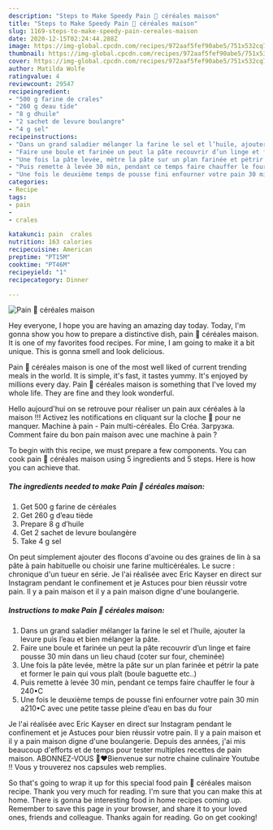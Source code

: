```yaml
---
description: "Steps to Make Speedy Pain 🥖 céréales maison"
title: "Steps to Make Speedy Pain 🥖 céréales maison"
slug: 1169-steps-to-make-speedy-pain-cereales-maison
date: 2020-12-15T02:24:44.288Z
image: https://img-global.cpcdn.com/recipes/972aaf5fef90abe5/751x532cq70/pain-🥖-cereales-maison-photo-principale-de-la-recette.jpg
thumbnail: https://img-global.cpcdn.com/recipes/972aaf5fef90abe5/751x532cq70/pain-🥖-cereales-maison-photo-principale-de-la-recette.jpg
cover: https://img-global.cpcdn.com/recipes/972aaf5fef90abe5/751x532cq70/pain-🥖-cereales-maison-photo-principale-de-la-recette.jpg
author: Matilda Wolfe
ratingvalue: 4
reviewcount: 29547
recipeingredient:
- "500 g farine de crales"
- "260 g deau tide"
- "8 g dhuile"
- "2 sachet de levure boulangre"
- "4 g sel"
recipeinstructions:
- "Dans un grand saladier mélanger la farine le sel et l’huile, ajouter la levure puis l’eau et bien mélanger la pâte."
- "Faire une boule et farinée un peut la pâte recouvrir d’un linge et faire pousse 30 min dans un lieu chaud (coter sur four, cheminée)"
- "Une fois la pâte levée, mètre la pâte sur un plan farinée et pétrir la pate et former le pain qui vous plaît (boule baguette etc..)"
- "Puis remette à levée 30 min, pendant ce temps faire chauffer le four à 240•C"
- "Une fois le deuxième temps de pousse fini enfourner votre pain 30 min a210•C avec une petite tasse pleine d’eau en bas du four"
categories:
- Recipe
tags:
- pain
- 
- crales

katakunci: pain  crales 
nutrition: 163 calories
recipecuisine: American
preptime: "PT15M"
cooktime: "PT46M"
recipeyield: "1"
recipecategory: Dinner

---
```



![Pain 🥖 céréales maison](https://img-global.cpcdn.com/recipes/972aaf5fef90abe5/751x532cq70/pain-🥖-cereales-maison-photo-principale-de-la-recette.jpg)

Hey everyone, I hope you are having an amazing day today. Today, I'm gonna show you how to prepare a distinctive dish, pain 🥖 céréales maison. It is one of my favorites food recipes. For mine, I am going to make it a bit unique. This is gonna smell and look delicious.

Pain 🥖 céréales maison is one of the most well liked of current trending meals in the world. It is simple, it's fast, it tastes yummy. It's enjoyed by millions every day. Pain 🥖 céréales maison is something that I've loved my whole life. They are fine and they look wonderful.

Hello aujourd&#39;hui on se retrouve pour réaliser un pain aux céréales à la maison !!! Activez les notifications en cliquant sur la cloche 🔔 pour ne manquer. Machine à pain - Pain multi-céréales. Élo Créa. Загрузка. Comment faire du bon pain maison avec une machine à pain ?


To begin with this recipe, we must prepare a few components. You can cook pain 🥖 céréales maison using 5 ingredients and 5 steps. Here is how you can achieve that.

<!--inarticleads1-->

##### The ingredients needed to make Pain 🥖 céréales maison:

1. Get 500 g farine de céréales
1. Get 260 g d’eau tiède
1. Prepare 8 g d’huile
1. Get 2 sachet de levure boulangère
1. Take 4 g sel


On peut simplement ajouter des flocons d&#39;avoine ou des graines de lin à sa pâte à pain habituelle ou choisir une farine multicéréales. Le sucre : chronique d&#39;un tueur en série. Je l&#39;ai réalisée avec Eric Kayser en direct sur Instagram pendant le confinement et je Astuces pour bien réussir votre pain. Il y a pain maison et il y a pain maison digne d&#39;une boulangerie. 

<!--inarticleads2-->

##### Instructions to make Pain 🥖 céréales maison:

1. Dans un grand saladier mélanger la farine le sel et l’huile, ajouter la levure puis l’eau et bien mélanger la pâte.
1. Faire une boule et farinée un peut la pâte recouvrir d’un linge et faire pousse 30 min dans un lieu chaud (coter sur four, cheminée)
1. Une fois la pâte levée, mètre la pâte sur un plan farinée et pétrir la pate et former le pain qui vous plaît (boule baguette etc..)
1. Puis remette à levée 30 min, pendant ce temps faire chauffer le four à 240•C
1. Une fois le deuxième temps de pousse fini enfourner votre pain 30 min a210•C avec une petite tasse pleine d’eau en bas du four


Je l&#39;ai réalisée avec Eric Kayser en direct sur Instagram pendant le confinement et je Astuces pour bien réussir votre pain. Il y a pain maison et il y a pain maison digne d&#39;une boulangerie. Depuis des années, j&#39;ai mis beaucoup d&#39;efforts et de temps pour tester multiples recettes de pain maison. ABONNEZ-VOUS 🙏❤️Bienvenue sur notre chaine culinaire Youtube !! Vous y trouverez nos capsules web remplies. 

So that's going to wrap it up for this special food pain 🥖 céréales maison recipe. Thank you very much for reading. I'm sure that you can make this at home. There is gonna be interesting food in home recipes coming up. Remember to save this page in your browser, and share it to your loved ones, friends and colleague. Thanks again for reading. Go on get cooking!
